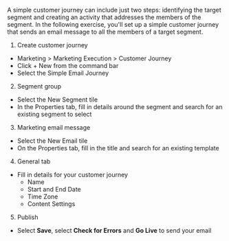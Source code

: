A simple customer journey can include just two steps: identifying the target segment and creating an activity that addresses the members of the segment. In the following exercise, you\'ll set up a simple customer journey that sends an email message to all the members of a target segment.

1.  Create customer journey
- Marketing > Marketing Execution > Customer Journey
- Click + New from the command bar
- Select the Simple Email Journey

2.  Segment group
- Select the New Segment tile
- In the Properties tab, fill in details around the segment and search for an existing segment to select

3.  Marketing email message
- Select the New Email tile
- On the Properties tab, fill in the title and search for an existing template

4.  General tab
- Fill in details for your customer journey
	- Name
	- Start and End Date
	- Time Zone
	- Content Settings

5.  Publish
- Select **Save**, select **Check for Errors** and **Go Live** to send your email